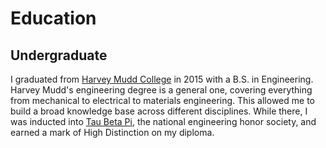 # Education

## Undergraduate

I graduated from [Harvey Mudd College](https://www.hmc.edu/) in 2015 with a
B.S. in Engineering. Harvey Mudd's engineering degree is a general one,
covering everything from mechanical to electrical to materials engineering.
This allowed me to build a broad knowledge base across different disciplines.
While there, I was inducted into [Tau Beta Pi](http://tbp.org/home.cfm), the
national engineering honor society, and earned a mark of High Distinction on my
diploma.
